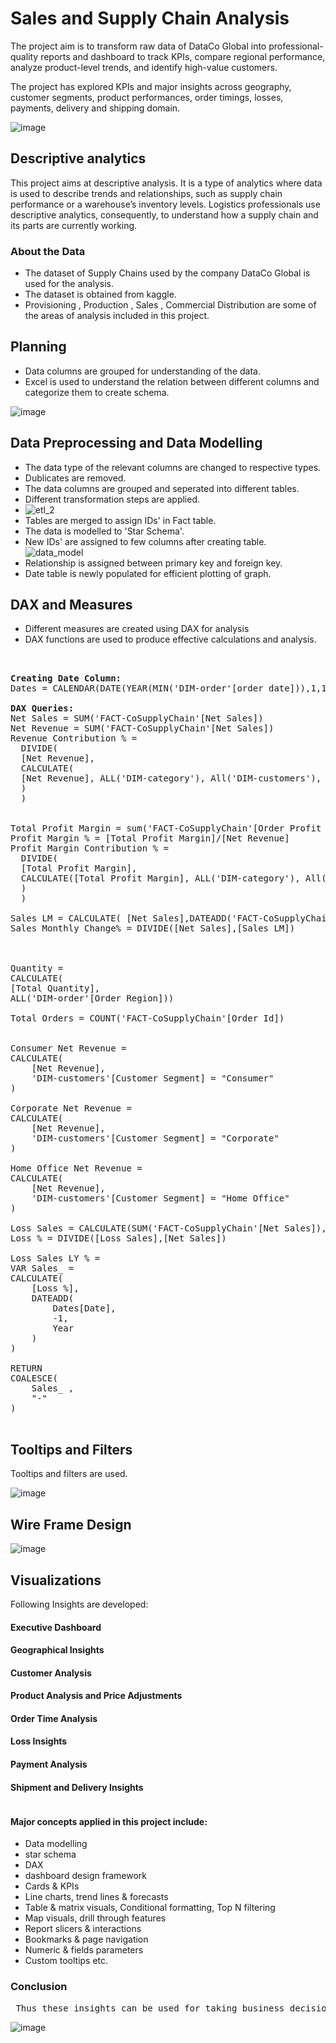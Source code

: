 # Sales and Supply Chain Analysis 

The project aim is to transform raw data of DataCo Global into professional-quality reports and dashboard to track KPIs, compare regional performance, analyze product-level trends, and identify high-value customers.

The project has explored KPIs and major insights across geography, customer segments, product performances, order timings, losses, payments, delivery and shipping domain.


                        

![image](https://github.com/pooja614/Data-Analytics/assets/69869583/f610f483-3f8b-467d-8918-1b7c07e6604a)



## Descriptive analytics
This project aims at descriptive analysis. It is a type of analytics where data is used to describe trends and relationships, such as supply chain performance or a warehouse’s inventory levels. Logistics professionals use descriptive analytics, consequently, to understand how a supply chain and its parts are currently working.  
### About the Data 
* The dataset of Supply Chains used by the company DataCo Global is used for the analysis.
* The dataset is obtained from kaggle.
* Provisioning , Production , Sales , Commercial Distribution are some of the areas of analysis included in this project. 
## Planning 
* Data columns are grouped for understanding of the data.
* Excel is used to understand the relation between different columns and categorize them to create schema.

![image](https://github.com/pooja614/PowerBI_Projects_/assets/69869583/ca8de022-32c0-4c0a-83e5-f14e9553c420)

## Data Preprocessing and Data Modelling
* The data type of the relevant columns are changed to respective types.
* Dublicates are removed. 
* The data columns are grouped and seperated into different tables.
* Different transformation steps are applied. 
* ![etl_2](https://github.com/pooja614/supply_chain/assets/69869583/775714a3-d6e0-4c46-8982-586ed23165eb)
* Tables are merged to assign IDs' in  Fact table. 
* The data is modelled to 'Star Schema'. 
* New IDs' are assigned to few columns after creating table.
![data_model](https://github.com/pooja614/supply_chain/assets/69869583/f7a220ca-9653-4fdc-8c50-8fa29f2aaf1b)
* Relationship is assigned between primary key and foreign key. 
* Date table is newly populated for efficient plotting of graph.



## DAX and Measures
* Different measures are created using DAX for analysis<br>
* DAX functions are used to produce effective calculations and analysis.
<pre>
 

<b>Creating Date Column: </b>
Dates = CALENDAR(DATE(YEAR(MIN('DIM-order'[order date])),1,1), DATE(YEAR(MAX('DIM-order'[order date])), 1,31))

<b>DAX Queries: </b>
Net Sales = SUM('FACT-CoSupplyChain'[Net Sales])
Net Revenue = SUM('FACT-CoSupplyChain'[Net Sales])
Revenue Contribution % = 
  DIVIDE(
  [Net Revenue], 
  CALCULATE(
  [Net Revenue], ALL('DIM-category'), All('DIM-customers'), All('DIM-order'), ALL('DIM-product')
  )
  )


Total Profit Margin = sum('FACT-CoSupplyChain'[Order Profit Per Order])
Profit Margin % = [Total Profit Margin]/[Net Revenue] 
Profit Margin Contribution % =
  DIVIDE(
  [Total Profit Margin], 
  CALCULATE([Total Profit Margin], ALL('DIM-category'), All('DIM-customers'), All('DIM-order'), ALL('DIM-product')
  )
  )

Sales LM = CALCULATE( [Net Sales],DATEADD('FACT-CoSupplyChain'[order date],-1,MONTH))  
Sales Monthly Change% = DIVIDE([Net Sales],[Sales LM])



Quantity = 
CALCULATE(
[Total Quantity],
ALL('DIM-order'[Order Region]))

Total Orders = COUNT('FACT-CoSupplyChain'[Order Id])


Consumer Net Revenue = 
CALCULATE(
    [Net Revenue], 
    'DIM-customers'[Customer Segment] = "Consumer"
)

Corporate Net Revenue = 
CALCULATE(
    [Net Revenue], 
    'DIM-customers'[Customer Segment] = "Corporate"
)

Home Office Net Revenue = 
CALCULATE(
    [Net Revenue], 
    'DIM-customers'[Customer Segment] = "Home Office"
)

Loss Sales = CALCULATE(SUM('FACT-CoSupplyChain'[Net Sales]),'FACT-CoSupplyChain'[Order Item Profit Ratio]<0)
Loss % = DIVIDE([Loss Sales],[Net Sales])

Loss Sales LY % = 
VAR Sales_ = 
CALCULATE(
    [Loss %], 
    DATEADD(
        Dates[Date], 
        -1, 
        Year
    )
)

RETURN 
COALESCE(
    Sales_ , 
    "-"
)

</pre>
## Tooltips and Filters
Tooltips and filters are used. 


![image](https://github.com/pooja614/Data-Analytics/assets/69869583/9c64a7f5-0f22-4bcc-98ac-ce595106f575)

## Wire Frame Design 
![image](https://github.com/pooja614/Data-Analytics/assets/69869583/6d40f9d0-03ec-492a-9494-776378e04f0d)


## Visualizations 
Following Insights are developed: 
#### Executive Dashboard
#### Geographical Insights
#### Customer Analysis
#### Product Analysis and Price Adjustments 
#### Order Time Analysis
#### Loss Insights
#### Payment Analysis
#### Shipment and Delivery Insights 


<pre></pre> 
#### Major concepts applied in this project include: 
* Data modelling
* star schema
* DAX
* dashboard design framework
* Cards & KPIs
* Line charts, trend lines & forecasts
* Table & matrix visuals, Conditional formatting, Top N filtering
* Map visuals, drill through features
* Report slicers & interactions
* Bookmarks & page navigation
* Numeric & fields parameters
* Custom tooltips etc.

### Conclusion 
<pre>
 Thus these insights can be used for taking business decisions.
</pre>

![image](https://github.com/pooja614/PowerBI_Projects_/assets/69869583/7269b782-9f44-4ef2-9402-c4c7a98e61b5)

